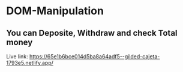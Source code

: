 # DOM-Manipulation
## You can Deposite, Withdraw and check Total money

Live link: https://65e1b6bce014d5ba8a64adf5--gilded-cajeta-1793e5.netlify.app/
